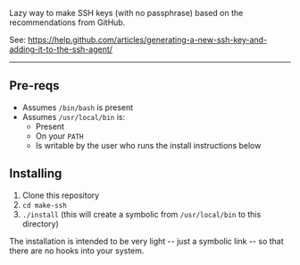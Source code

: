 Lazy way to make SSH keys (with no passphrase) based on the recommendations from
GitHub.

See: https://help.github.com/articles/generating-a-new-ssh-key-and-adding-it-to-the-ssh-agent/

---

## Pre-reqs

* Assumes `/bin/bash` is present
* Assumes `/usr/local/bin` is:
  * Present
  * On your `PATH`
  * Is writable by the user who runs the install instructions below

## Installing

1. Clone this repository
2. `cd make-ssh`
3. `./install` (this will create a symbolic from `/usr/local/bin` to this directory)

The installation is intended to be very light -- just a symbolic link -- so that there are no hooks into your system.
